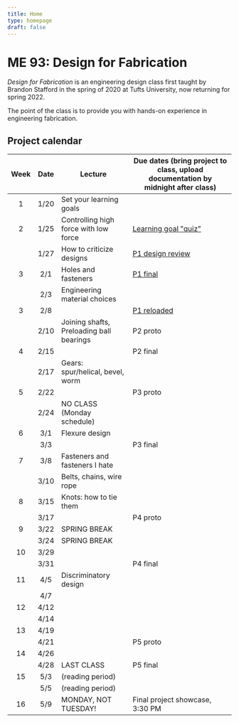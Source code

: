 ```yaml
---
title: Home
type: homepage
draft: false
---
```


# ME 93: Design for Fabrication

_Design for Fabrication_ is an engineering design class first taught by Brandon Stafford in the spring of 2020 at Tufts University, now returning for spring 2022.

The point of the class is to provide you with hands-on experience in engineering fabrication.

## Project calendar

| Week | Date  | Lecture                                    | Due dates (bring project to class, upload documentation by midnight after class)|
|:----:|:-----:|--------------------------------------------|---------------------------------------------------------------------------------|
|  1   | 1/20  | Set your learning goals                    |                                                                                 |
|  2   | 1/25  | Controlling high force with low force      | [Learning goal "quiz"](https://canvas.tufts.edu/courses/36163/quizzes/46945)    |
|      | 1/27  | How to criticize designs                   | [P1 design review](/logistics/projects)                                         |
|  3   | 2/1   | Holes and fasteners                        | [P1 final](/logistics/projects)                                                 |
|      | 2/3   | Engineering material choices               |                                                                                 |
|  3   | 2/8   |                                            | [P1 reloaded](/logistics/projects)                                              |
|      | 2/10  | Joining shafts, Preloading ball bearings   | P2 proto                                                                        |
|  4   | 2/15  |                                            | P2 final                                                                        |
|      | 2/17  | Gears: spur/helical, bevel, worm           |                                                                                 |
|  5   | 2/22  |                                            | P3 proto                                                                        |
|      | 2/24  | NO CLASS (Monday schedule)                 |                                                                                 |
|  6   | 3/1   | Flexure design                             |                                                                                 |
|      | 3/3   |                                            | P3 final                                                                        |
|  7   | 3/8   | Fasteners and fasteners I hate             |                                                                                 |
|      | 3/10  | Belts, chains, wire rope                   |                                                                                 |
|  8   | 3/15  | Knots: how to tie them                     |                                                                                 |
|      | 3/17  |                                            | P4 proto                                                                        |
|  9   | 3/22  | SPRING BREAK                               |                                                                                 |
|      | 3/24  | SPRING BREAK                               |                                                                                 |
|  10  | 3/29  |                                            |                                                                                 |
|      | 3/31  |                                            | P4 final                                                                        |
|  11  | 4/5   | Discriminatory design                      |                                                                                 |
|      | 4/7   |                                            |                                                                                 |
|  12  | 4/12  |                                            |                                                                                 |
|      | 4/14  |                                            |                                                                                 |
|  13  | 4/19  |                                            |                                                                                 |
|      | 4/21  |                                            | P5 proto                                                                        |
|  14  | 4/26  |                                            |                                                                                 |
|      | 4/28  | LAST CLASS                                 | P5 final                                                                        |
|  15  | 5/3   | (reading period)                           |                                                                                 |
|      | 5/5   | (reading period)                           |                                                                                 |
|  16  | 5/9   | MONDAY, NOT TUESDAY!                       | Final project showcase, 3:30 PM                                                 |

